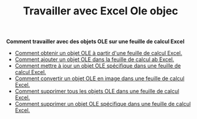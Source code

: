 ﻿---
title: Travailler avec Excel Ole objec
second_title: Aspose.Cells Cloud Documen
linktitle: OleObject
type: docs
url: /fr/oleobjects/
aliases: [/working-with-oleobjects/]
keywords: Get, add, delete, and update an OLE object in an Excel worksheet
description: Aspose.Cells Cloud REST API prend en charge l'obtention, l'ajout, la suppression et la mise à jour d'un objet OLE dans une feuille de calcul Excel. Le SDK prend en charge différents langages de développement, notamment Android, C#, Go, Java, NodeJS, Perl, PHP, Python, Ruby et Swift.
weight: 100
kwords: Excel, Office Cloud, REST API, Tableur, PDF, CSV, Json, Markdown, OleObjects
---
**Comment travailler avec des objets OLE sur une feuille de calcul Excel**

- [Comment obtenir un objet OLE à partir d'une feuille de calcul Excel.](/cells/fr/oleobjects/get/)
- [Comment ajouter un objet OLE dans la feuille de calcul ab Excel.](/cells/fr/oleobjects/add/)
- [Comment mettre à jour un objet OLE spécifique dans une feuille de calcul Excel.](/cells/fr/oleobjects/update/)
- [Comment convertir un objet OLE en image dans une feuille de calcul Excel.](/cells/fr/oleobjects/convert/)
- [Comment supprimer tous les objets OLE dans une feuille de calcul Excel.](/cells/fr/oleobjects/clear/)
- [Comment supprimer un objet OLE spécifique dans une feuille de calcul Excel.](/cells/fr/oleobjects/delete/)
